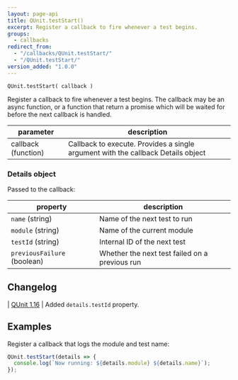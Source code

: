 ```yaml
---
layout: page-api
title: QUnit.testStart()
excerpt: Register a callback to fire whenever a test begins.
groups:
  - callbacks
redirect_from:
  - "/callbacks/QUnit.testStart/"
  - "/QUnit.testStart/"
version_added: "1.0.0"
---
```


`QUnit.testStart( callback )`

Register a callback to fire whenever a test begins. The callback may be an async function, or a function that return a promise which will be waited for before the next callback is handled.

| parameter | description |
|-----------|-------------|
| callback (function) | Callback to execute. Provides a single argument with the callback Details object |

### Details object

Passed to the callback:

| property | description |
|-----------|-------------|
| `name` (string) | Name of the next test to run |
| `module` (string) | Name of the current module |
| `testId` (string) | Internal ID of the next test |
| `previousFailure` (boolean) | Whether the next test failed on a previous run |

## Changelog

| [QUnit 1.16](https://github.com/qunitjs/qunit/releases/tag/1.16.0) | Added `details.testId` property.


## Examples

Register a callback that logs the module and test name:

```js
QUnit.testStart(details => {
  console.log(`Now running: ${details.module} ${details.name}`);
});
```
